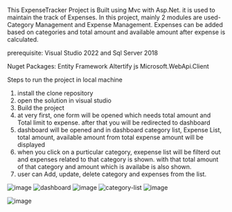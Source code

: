 This ExpenseTracker Project is Built using Mvc with Asp.Net. it is used to maintain the track of Expenses.
In this project, mainly 2 modules are used- Category Management and Expense Management. 
Expenses can be added based on categories and total amount and available amount after expense is calculated.

prerequisite:
Visual Studio 2022 and
Sql Server 2018


Nuget Packages:
Entity Framework
Altertify js
Microsoft.WebApi.Client

Steps to run the project in local machine
1. install the clone repository
2. open the solution in visual studio
3. Build the project
4. at very first, one form will be opened which needs total amount and Total limit to expense. after that you will be redirected to dashboard
5. dashboard will be opened and in dashboard category list, Expense List, total amount, available amount from total expense amount will be displayed
6. when you click on a purticular category, exepense list will be filterd out and expenses related to that category is shown. with that total amount of that category and amount which is availabe is also shown.
7. user can Add, update, delete category and expenses from the list.

![image](https://user-images.githubusercontent.com/79825860/212456635-17bd0076-e364-41bb-a949-d1ab419304b5.png)
![dashboard](https://user-images.githubusercontent.com/79825860/212385613-9bf4e6eb-ce37-435f-a3b0-a92166b927dd.png)
![image](https://user-images.githubusercontent.com/79825860/212456669-b4b5959e-f192-4616-be48-a97e4355aa0f.png)
![category-list](https://user-images.githubusercontent.com/79825860/212387306-a9076bb0-97b5-413e-9096-e24733fab9ed.png)
![image](https://user-images.githubusercontent.com/79825860/212456799-db0cde65-1d73-4c1b-9fe2-0031da487803.png)

![image](https://user-images.githubusercontent.com/79825860/212456833-82b19817-499a-4f17-82c7-f32f3995ec43.png)


